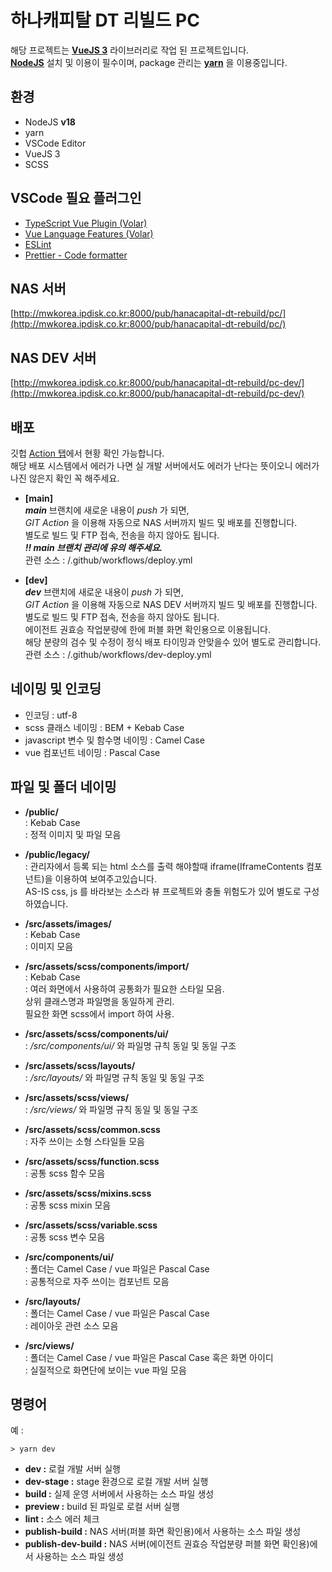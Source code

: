 # 하나캐피탈 DT 리빌드 PC

해당 프로젝트는 **[VueJS 3](https://v3.vuejs.org/)** 라이브러리로 작업 된 프로젝트입니다.  
**[NodeJS](https://nodejs.org/ko/)** 설치 및 이용이 필수이며, package 관리는 **[yarn](https://yarnpkg.com/)** 을 이용중입니다.  



## 환경

- NodeJS **v18**
- yarn
- VSCode Editor
- VueJS 3
- SCSS



## VSCode 필요 플러그인
- [TypeScript Vue Plugin (Volar)](https://marketplace.visualstudio.com/items?itemName=Vue.vscode-typescript-vue-plugin)
- [Vue Language Features (Volar)](https://marketplace.visualstudio.com/items?itemName=Vue.volar)
- [ESLint](https://marketplace.visualstudio.com/items?itemName=dbaeumer.vscode-eslint)
- [Prettier - Code formatter](https://marketplace.visualstudio.com/items?itemName=esbenp.prettier-vscode)



## NAS 서버

[http://mwkorea.ipdisk.co.kr:8000/pub/hanacapital-dt-rebuild/pc/](http://mwkorea.ipdisk.co.kr:8000/pub/hanacapital-dt-rebuild/pc/)



## NAS DEV 서버

[http://mwkorea.ipdisk.co.kr:8000/pub/hanacapital-dt-rebuild/pc-dev/](http://mwkorea.ipdisk.co.kr:8000/pub/hanacapital-dt-rebuild/pc-dev/)



## 배포

깃헙 [Action 탭](https://github.com/mwkorea-frontend/hanacapital-DT-rebuild-PC/actions)에서 현황 확인 가능합니다.  
해당 배포 시스템에서 에러가 나면 실 개발 서버에서도 에러가 난다는 뜻이오니 에러가 나진 않은지 확인 꼭 해주세요.

- **[main]**  
***main*** 브랜치에 새로운 내용이 *push* 가 되면,  
*GIT Action* 을 이용해 자동으로 NAS 서버까지 빌드 및 배포를 진행합니다.  
별도로 빌드 및 FTP 접속, 전송을 하지 않아도 됩니다.  
***!! main 브랜치 관리에 유의 해주세요.***  
관련 소스 : /.github/workflows/deploy.yml

- **[dev]**  
***dev*** 브랜치에 새로운 내용이 *push* 가 되면,  
*GIT Action* 을 이용해 자동으로 NAS DEV 서버까지 빌드 및 배포를 진행합니다.  
별도로 빌드 및 FTP 접속, 전송을 하지 않아도 됩니다.  
에이전트 권효승 작업분량에 한에 퍼블 화면 확인용으로 이용됩니다.  
해당 분량의 검수 및 수정이 정식 배포 타이밍과 안맞을수 있어 별도로 관리합니다.  
관련 소스 : /.github/workflows/dev-deploy.yml



## 네이밍 및 인코딩

- 인코딩 : utf-8
- scss 클래스 네이밍 : BEM + Kebab Case
- javascript 변수 및 함수명 네이밍 : Camel Case
- vue 컴포넌트 네이밍 : Pascal Case



## 파일 및 폴더 네이밍
- **/public/**  
: Kebab Case  
: 정적 이미지 및 파일 모음

- **/public/legacy/**  
: 관리자에서 등록 되는 html 소스를 출력 해야할때 iframe(IframeContents 컴포넌트)을 이용하여 보여주고있습니다.  
AS-IS css, js 를 바라보는 소스라 뷰 프로젝트와 충돌 위험도가 있어 별도로 구성하였습니다.

- **/src/assets/images/**  
: Kebab Case  
: 이미지 모음

- **/src/assets/scss/components/import/**  
: Kebab Case  
: 여러 화면에서 사용하여 공통화가 필요한 스타일 모음.  
상위 클래스명과 파일명을 동일하게 관리.  
필요한 화면 scss에서 import 하여 사용.

- **/src/assets/scss/components/ui/**  
: */src/components/ui/* 와 파일명 규칙 동일 및 동일 구조

- **/src/assets/scss/layouts/**  
: */src/layouts/* 와 파일명 규칙 동일 및 동일 구조

- **/src/assets/scss/views/**  
: */src/views/* 와 파일명 규칙 동일 및 동일 구조

- **/src/assets/scss/common.scss**  
: 자주 쓰이는 소형 스타일들 모음

- **/src/assets/scss/function.scss**  
: 공통 scss 함수 모음

- **/src/assets/scss/mixins.scss**  
: 공통 scss mixin 모음

- **/src/assets/scss/variable.scss**  
: 공통 scss 변수 모음

- **/src/components/ui/**  
: 폴더는 Camel Case / vue 파일은 Pascal Case  
: 공통적으로 자주 쓰이는 컴포넌트 모음

- **/src/layouts/**  
: 폴더는 Camel Case / vue 파일은 Pascal Case  
: 레이아웃 관련 소스 모음

- **/src/views/**  
: 폴더는 Camel Case / vue 파일은 Pascal Case 혹은 화면 아이디  
: 실질적으로 화면단에 보이는 vue 파일 모음



## 명령어

예 :

    > yarn dev

- **dev :** 로컬 개발 서버 실행
- **dev-stage :** stage 환경으로 로컬 개발 서버 실행
- **build :** 실제 운영 서버에서 사용하는 소스 파일 생성
- **preview :** build 된 파일로 로컬 서버 실행
- **lint :** 소스 에러 체크
- **publish-build :** NAS 서버(퍼블 화면 확인용)에서 사용하는 소스 파일 생성
- **publish-dev-build :** NAS 서버(에이전트 권효승 작업분량 퍼블 화면 확인용)에서 사용하는 소스 파일 생성

